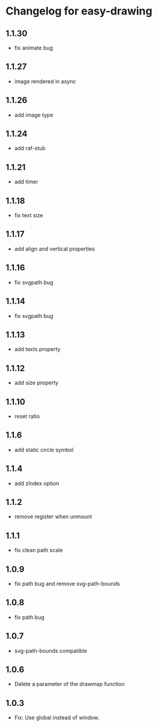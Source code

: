 # Changelog for easy-drawing

## 1.1.30

- fix animate bug

## 1.1.27 

- image rendered in async

## 1.1.26

-   add image type

## 1.1.24

-   add raf-stub

## 1.1.21

- add timer

## 1.1.18

- fix text size

## 1.1.17

- add align and vertical properties

## 1.1.16

- fix svgpath bug

## 1.1.14

- fix svgpath bug

## 1.1.13

- add texts property

## 1.1.12

- add size property 

## 1.1.10

- reset ratio

## 1.1.6

- add static circle symbol

## 1.1.4

- add zIndex option

## 1.1.2

- remove register when unmount

## 1.1.1

- fix clean path scale

## 1.0.9

- fix path bug and remove svg-path-bounds

## 1.0.8

- fix path bug

## 1.0.7

- svg-path-bounds compatible

## 1.0.6

- Delete a parameter of the drawmap function

## 1.0.3

- Fix: Use global instead of window.

